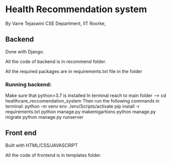 # Health Recommendation system

By Varre Tejaswini
CSE Department,
IIT Roorke,

## Backend

Done with Django.

All the code of backend is in recommend folder.

All the required packages are in requirements.txt file in the folder

### Running backend:
Make sure that python>3.7 is installed
In terminal reach to main folder --> cd healthcare_reccomendation_system
Then run the following commands in terminal:
        python -m venv env
        ./env/Scripts/activate
        pip install -r requirements.txt
        python manage.py makemigartions
        python manage.py migrate
        python manage.py runserver

## Front end
Built with HTML/CSS/JAVASCRIPT

All the code of frontend is in templates folder.
